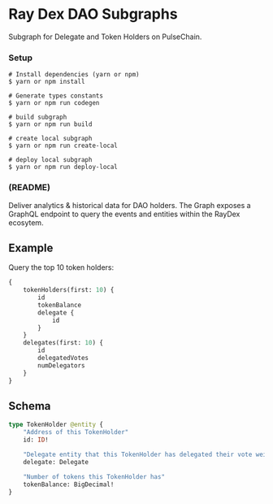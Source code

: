 # Ray Dex DAO Subgraphs

Subgraph for Delegate and Token Holders on PulseChain.

### Setup

```
# Install dependencies (yarn or npm)
$ yarn or npm install

# Generate types constants
$ yarn or npm run codegen

# build subgraph
$ yarn or npm run build

# create local subgraph
$ yarn or npm run create-local

# deploy local subgraph
$ yarn or npm run deploy-local

```

### (README)

Deliver analytics & historical data for DAO holders.
The Graph exposes a GraphQL endpoint to query the events and entities within the RayDex ecosytem.

## Example

Query the top 10 token holders:

```graphql
{
	tokenHolders(first: 10) {
		id
		tokenBalance
		delegate {
			id
		}
	}
	delegates(first: 10) {
		id
		delegatedVotes
		numDelegators
	}
}
```

## Schema

```graphql
type TokenHolder @entity {
	"Address of this TokenHolder"
	id: ID!

	"Delegate entity that this TokenHolder has delegated their vote weight to"
	delegate: Delegate

	"Number of tokens this TokenHolder has"
	tokenBalance: BigDecimal!
}
```
